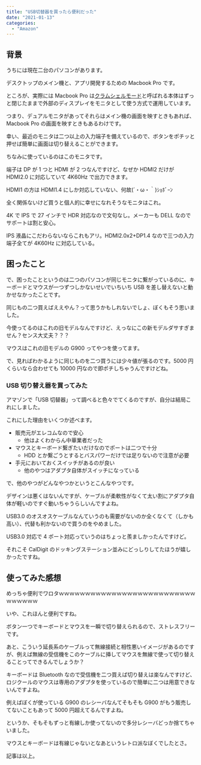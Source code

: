 ```yaml
---
title: "USB切替器を買ったら便利だった"
date: "2021-01-13"
categories:
  - "Amazon"
---
```


## 背景

うちには現在二台のパソコンがあります。

デスクトップのメイン機と、アプリ開発するための Macbook Pro です。

ところが、実際には Macbook Pro は[クラムシェルモード](https://support.apple.com/ja-jp/HT201834)と呼ばれる本体はずっと閉じたままで外部のディスプレイをモニタとして使う方式で運用しています。

つまり、デュアルモニタがあってそれらはメイン機の画面を映すときもあれば、Macbook Pro の画面を映すときもあるわけです。

幸い、最近のモニタは二つ以上の入力端子を備えているので、ボタンをポチッと押せば簡単に画面は切り替えることができます。

ちなみに使っているのはこのモニタです。

端子は DP が 1 つと HDMI が 2 つなんですけど、なぜか HDMI2 だけが HDMI2.0 に対応していて 4K60Hz で出力できます。

HDMI1 の方は HDMI1.4 にしか対応していない、何故(´・ω・｀)ｼｮﾎﾞｰﾝ

全く関係ないけど買うと個人的に幸せになれそうなモニタはこれ。

4K で IPS で 27 インチで HDR 対応なので文句なし。メーカーも DELL なのでサポートは割と安心。

IPS 液晶にこだわらないならこれもアリ。HDMI2.0x2+DP1.4 なので三つの入力端子全てが 4K60Hz に対応している。

## 困ったこと

で、困ったことというのは二つのパソコンが同じモニタに繋がっているのに、キーボードとマウスが一つずつしかないせいでいちいち USB を差し替えないと動かせなかったことです。

同じもの二つ買えばええやん？って思うかもしれないでしょ、ぼくもそう思いました。

今使ってるのはこれの旧モデルなんですけど、えっなにこの新モデルダサすぎません？センス大丈夫？？？

マウスはこれの旧モデルの G900 ってやつを使ってます。

で、見ればわかるように同じものを二つ買うには少々値が張るのです。5000 円くらいなら合わせても 10000 円なので即ポチしちゃうんですけどね。

### USB 切り替え器を買ってみた

アマゾンで「USB 切替器」って調べると色々でてくるのですが、自分は結局これにしました。

これにした理由をいくつか述べます。

- 販売元がエレコムなので安心
  - 他はよくわからん中華業者だった
- マウスとキーボード繋ぎたいだけなのでポートは二つで十分
  - HDD とか繋ごうとするとバスパワーだけでは足りないので注意が必要
- 手元においておくスイッチがあるのが良い
  - 他のやつはアダプタ自体がスイッチになっている

で、他のやつがどんなやつかというとこんなやつです。

デザインは悪くはないんですが、ケーブルが柔軟性がなくて太い割にアダプタ自体が軽いのですぐ動いちゃうらしいんですよね。

USB3.0 のオスオスケーブルなんていうのも需要がないのか全くなくて（しかも高い）、代替も利かないので買うのをやめました。

USB3.0 対応で 4 ポート対応っていうのはちょっと羨ましかったんですけど。

それこそ CalDigit のドッキングステーション並みにどっしりしてたほうが嬉しかったですね。

## 使ってみた感想

めっちゃ便利でワロタｗｗｗｗｗｗｗｗｗｗｗｗｗｗｗｗｗｗｗｗｗｗｗｗｗｗｗｗｗｗｗｗ

いや、これほんと便利ですね。

ボタン一つでキーボードとマウスを一瞬で切り替えられるので、ストレスフリーです。

あと、こういう延長系のケーブルって無線接続と相性悪いイメージがあるのですが、例えば無線の受信機をこのケーブルに挿してマウスを無線で使って切り替えることってできるんでしょうか？

キーボードは Bluetooth なので受信機を二つ買えば切り替えは楽なんですけど、ロジクールのマウスは専用のアダプタを使っているので簡単に二つは用意できないんですよね。

例えばぼくが使っている G900 のレシーバなんてそもそも G900 がもう販売してないこともあって 5000 円超えてるんですよね。

というか、そもそもずっと有線しか使ってないので多分レシーバどっか捨てちゃいました。

マウスとキーボードは有線じゃないとなあというレトロ派なぼくでしたとさ。

記事は以上。

